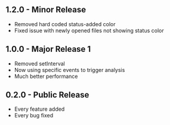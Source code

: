 ## 1.2.0 - Minor Release
* Removed hard coded status-added color
* Fixed issue with newly opened files not showing status color

## 1.0.0 - Major Release 1
* Removed setInterval
* Now using specific events to trigger analysis
* Much better performance

## 0.2.0 - Public Release
* Every feature added
* Every bug fixed
